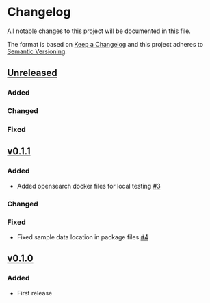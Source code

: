 # Changelog

All notable changes to this project will be documented in this file.

The format is based on [Keep a Changelog](http://keepachangelog.com/en/1.0.0/)
and this project adheres to [Semantic Versioning](http://semver.org/spec/v2.0.0.html).


## [Unreleased]

### Added

### Changed

### Fixed


## [v0.1.1]

### Added

- Added opensearch docker files for local testing [#3](https://github.com/Healy-Hyperspatial/stac-api-load-balancing/pull/3)

### Changed

### Fixed

- Fixed sample data location in package files [#4](https://github.com/Healy-Hyperspatial/stac-api-load-balancing/pull/4)


## [v0.1.0]

### Added

- First release


[Unreleased]: <https://github.com/stac-utils/stac-fastapi-elasticsearch/tree/v0.1.1...main>
[v0.1.1]: <https://github.com/stac-utils/stac-fastapi-elasticsearch/tree/v0.1.0...v0.1.1>
[v0.1.0]: <https://github.com/stac-utils/stac-fastapi-elasticsearch/tree/v0.1.0>